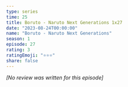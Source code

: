 ```yaml
---
type: series
time: 25
title: Boruto - Naruto Next Generations 1x27
date: "2023-08-24T00:00:00"
name: "Boruto - Naruto Next Generations"
season: 1
episode: 27
rating: 3
ratingEmoji: "⭐️⭐️⭐️"
share: false
---
```


_[No review was written for this episode]_